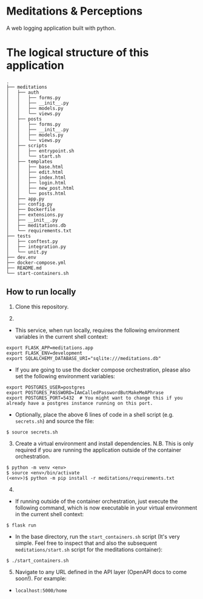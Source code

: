 # Meditations & Perceptions
A web logging application built with python.

# The logical structure of this application
```
.
├── meditations
│   ├── auth
│   │   ├── forms.py
│   │   ├── __init__.py
│   │   ├── models.py
│   │   └── views.py
│   ├── posts
│   │   ├── forms.py
│   │   ├── __init__.py
│   │   ├── models.py
│   │   └── views.py
│   ├── scripts
│   │   ├── entrypoint.sh
│   │   └── start.sh
│   ├── templates
│   │   ├── base.html
│   │   ├── edit.html
│   │   ├── index.html
│   │   ├── login.html
│   │   ├── new_post.html
│   │   └── posts.html
│   ├── app.py
│   ├── config.py
│   ├── Dockerfile
│   ├── extensions.py
│   ├── __init__.py
│   ├── meditations.db
│   └── requirements.txt
├── tests
│   ├── conftest.py
│   ├── integration.py
│   └── unit.py
├── dev.env
├── docker-compose.yml
├── README.md
└── start-containers.sh
```

## How to run locally
1. Clone this repository.

2. 
-  This service, when run locally, requires the following environment variables in the current shell context:
```
export FLASK_APP=meditations.app
export FLASK_ENV=development
export SQLALCHEMY_DATABASE_URI="sqlite:///meditations.db"
```
-  If you are going to use the docker compose orchestration, please also set the following environment variables:
```
export POSTGRES_USER=postgres
export POSTGRES_PASSWORD=IAmCalledPasswordButMakeMeAPhrase
export POSTGRES_PORT=5432  # You might want to change this if you already have a postgres instance running on this port.
```
-  Optionally, place the above 6 lines of code in a shell script (e.g. `secrets.sh`) and source the file:
```
$ source secrets.sh
```

3. Create a virtual environment and install dependencies. N.B. This is only required if you are running the application outside of the container orchestration.
```
$ python -m venv <env>
$ source <env>/bin/activate
(<env>)$ python -m pip install -r meditations/requirements.txt
```

4.
-  If running outside of the container orchestration, just execute the following command, which is now executable in your virtual environment in the current shell context:
```
$ flask run
```

-  In the base directory, run the `start_containers.sh` script (It's very simple. Feel free to inspect that and also the subsequent `meditations/start.sh` script for the meditations container):
```
$ ./start_containers.sh
```

5. Navigate to any URL defined in the API layer (OpenAPI docs to come soon!). For example:
 - `localhost:5000/home`
